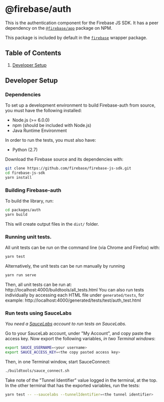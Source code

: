 # @firebase/auth

This is the authentication component for the Firebase JS SDK. It has a peer 
dependency on the [`@firebase/app`](https://npm.im/@firebase/app) package on NPM. 

This package is included by default in the [`firebase`](https://npm.im/firebase) wrapper
package.

## Table of Contents

1. [Developer Setup](#developer-setup)

## Developer Setup

### Dependencies

To set up a development environment to build Firebase-auth from source, you must
have the following installed:
- Node.js (>= 6.0.0)
- npm (should be included with Node.js)
- Java Runtime Environment

In order to run the tests, you must also have:
- Python (2.7)

Download the Firebase source and its dependencies with:

```bash
git clone https://github.com/firebase/firebase-js-sdk.git
cd firebase-js-sdk
yarn install
```

### Building Firebase-auth

To build the library, run:
```bash
cd packages/auth
yarn build
```

This will create output files in the `dist/` folder.

### Running unit tests.

All unit tests can be run on the command line (via Chrome and Firefox) with:

```bash
yarn test
```

Alternatively, the unit tests can be run manually by running

```bash
yarn run serve
```

Then, all unit tests can be run at: http://localhost:4000/buildtools/all_tests.html
You can also run tests individually by accessing each HTML file under
`generated/tests`, for example: http://localhost:4000/generated/tests/test/auth_test.html

### Run tests using SauceLabs

*You need a [SauceLabs](https://saucelabs.com/) account to run tests on
SauceLabs.*

Go to your SauceLab account, under "My Account", and copy paste the access key.
Now export the following variables, *in two Terminal windows*:

```bash
export SAUCE_USERNAME=<your username>
export SAUCE_ACCESS_KEY=<the copy pasted access key>
```

 Then, in one Terminal window, start SauceConnect:

 ```bash
./buildtools/sauce_connect.sh
```

Take note of the "Tunnel Identifier" value logged in the terminal, at the top. In
the other terminal that has the exported variables, run the tests:

```bash
yarn test -- --saucelabs --tunnelIdentifier=<the tunnel identifier>
```
